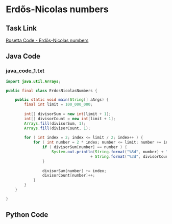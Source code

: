 # Erdős-Nicolas numbers

## Task Link
[Rosetta Code - Erdős-Nicolas numbers](https://rosettacode.org/wiki/Erd%C5%91s-Nicolas_numbers)

## Java Code
### java_code_1.txt
```java
import java.util.Arrays;

public final class ErdosNicolasNumbers {

	public static void main(String[] aArgs) {
		final int limit = 100_000_000;
		
	    int[] divisorSum = new int[limit + 1];
	    int[] divisorCount = new int[limit + 1];
	    Arrays.fill(divisorSum, 1);
	    Arrays.fill(divisorCount, 1);
	    
	    for ( int index = 2; index <= limit / 2; index++ ) {
	        for ( int number = 2 * index; number <= limit; number += index ) {
	            if ( divisorSum[number] == number ) {
	                System.out.println(String.format("%8d", number) + " equals the sum of its first "
	                	             + String.format("%3d", divisorCount[number]) + " divisors");
	            }
	            
	            divisorSum[number] += index;
	            divisorCount[number]++;
	        }
	    }
	}

}

```

## Python Code
